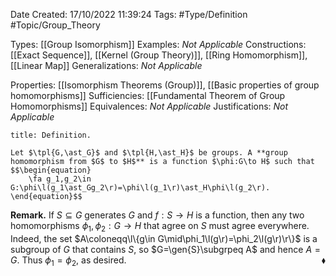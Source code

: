 <div class="topSpace"></div>

Date Created: 17/10/2022 11:39:24
Tags: #Type/Definition #Topic/Group_Theory

Types: [[Group Isomorphism]]
Examples: _Not Applicable_
Constructions: [[Exact Sequence]], [[Kernel (Group Theory)]], [[Ring Homomorphism]], [[Linear Map]]
Generalizations: _Not Applicable_

Properties: [[Isomorphism Theorems (Group)]], [[Basic properties of group homomorphisms]]
Sufficiencies: [[Fundamental Theorem of Group Homomorphisms]]
Equivalences: _Not Applicable_
Justifications: _Not Applicable_

``` ad-Definition
title: Definition.

Let $\tpl{G,\ast_G}$ and $\tpl{H,\ast_H}$ be groups. A **group homomorphism from $G$ to $H$** is a function $\phi:G\to H$ such that
$$\begin{equation}
    \fa g_1,g_2\in G:\phi\l(g_1\ast_Gg_2\r)=\phi\l(g_1\r)\ast_H\phi\l(g_2\r).
\end{equation}$$

```

**Remark.** If $S\subseteq G$ generates $G$ and $f:S\to H$ is a function, then any two homomorphisms $\phi_1,\phi_2:G\to H$ that agree on $S$ must agree everywhere. Indeed, the set $A\coloneqq\l\{g\in G\mid\phi_1\l(g\r)=\phi_2\l(g\r)\r\}$ is a subgroup of $G$ that contains $S$, so $G=\gen{S}\subgrpeq A$ and hence $A=G$. Thus $\phi_1=\phi_2$, as desired.<span style="float:right;">$\blacklozenge$</span>
